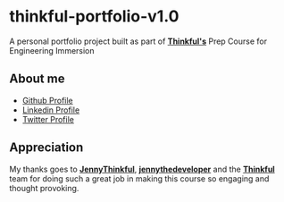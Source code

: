 # thinkful-portfolio-v1.0

A personal portfolio project built as part of **[Thinkful's](https://thinkful.com)** Prep Course for Engineering Immersion

## About me
* [Github Profile](https://github.com/TheSaviourEking)
* [Linkedin Profile](https://www.linkedin.com/in/saviour-eking)
* [Twitter Profile](https://twitter.com/TheSaviourEking)

## Appreciation

My thanks goes to **[JennyThinkful](https://github.com/jennythinkful)**, **[jennythedeveloper](https://github.com/jennythedeveloper)** and the **[Thinkful](https://thinkful.com)** team for doing such a great job in making this course so engaging and thought provoking.
